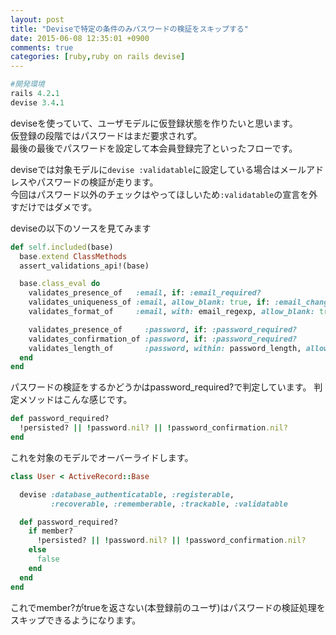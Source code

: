 ```yaml
---
layout: post
title: "Deviseで特定の条件のみパスワードの検証をスキップする"
date: 2015-06-08 12:35:01 +0900
comments: true
categories: [ruby,ruby on rails devise]
---
```


```ruby
#開発環境  
rails 4.2.1  
devise 3.4.1  
```
  
deviseを使っていて、ユーザモデルに仮登録状態を作りたいと思います。  
仮登録の段階ではパスワードはまだ要求されず。  
最後の最後でパスワードを設定して本会員登録完了といったフローです。  
  
deviseでは対象モデルに`devise :validatable`に設定している場合はメールアドレスやパスワードの検証が走ります。  
今回はパスワード以外のチェックはやってほしいため`:validatable`の宣言を外すだけではダメです。  

  
<!-- more -->
  
deviseの以下のソースを見てみます  
  
```ruby lib/devise/models/validatable.rb
def self.included(base)
  base.extend ClassMethods
  assert_validations_api!(base)

  base.class_eval do
    validates_presence_of   :email, if: :email_required?
    validates_uniqueness_of :email, allow_blank: true, if: :email_changed?
    validates_format_of     :email, with: email_regexp, allow_blank: true, if: :email_changed?

    validates_presence_of     :password, if: :password_required?
    validates_confirmation_of :password, if: :password_required?
    validates_length_of       :password, within: password_length, allow_blank: true
  end
end
```
  
パスワードの検証をするかどうかはpassword_required?で判定しています。
判定メソッドはこんな感じです。  
  
```ruby
def password_required?
  !persisted? || !password.nil? || !password_confirmation.nil?
end
```
  
これを対象のモデルでオーバーライドします。  
  
```ruby
class User < ActiveRecord::Base

  devise :database_authenticatable, :registerable,
         :recoverable, :rememberable, :trackable, :validatable

  def password_required?
    if member?
      !persisted? || !password.nil? || !password_confirmation.nil?
    else
      false
    end
  end
end
```
  
これでmember?がtrueを返さない(本登録前のユーザ)はパスワードの検証処理をスキップできるようになります。
